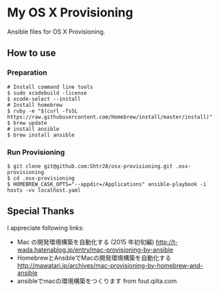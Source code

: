 # My OS X Provisioning

Ansible files for OS X Provisioning.

## How to use

### Preparation

```shell
# Install command line tools
$ sudo xcodebuild -license
$ xcode-select --install
# Install homebrew
$ ruby -e "$(curl -fsSL https://raw.githubusercontent.com/Homebrew/install/master/install)"
$ brew update
# install ansible
$ brew install ansible
```

### Run Provisioning

```shell
$ git clone git@github.com:Shtr28/osx-provisioning.git .osx-provisioning
$ cd .osx-provisioning
$ HOMEBREW_CASK_OPTS="--appdir=/Applications" ansible-playbook -i hosts -vv localhost.yaml
```

## Special Thanks
I appreciate following links:
- Mac の開発環境構築を自動化する (2015 年初旬編) http://t-wada.hatenablog.jp/entry/mac-provisioning-by-ansible
- HomebrewとAnsibleでMacの開発環境構築を自動化する http://mawatari.jp/archives/mac-provisioning-by-homebrew-and-ansible
- ansibleでmacの環境構築をつくります from fout.qiita.com
